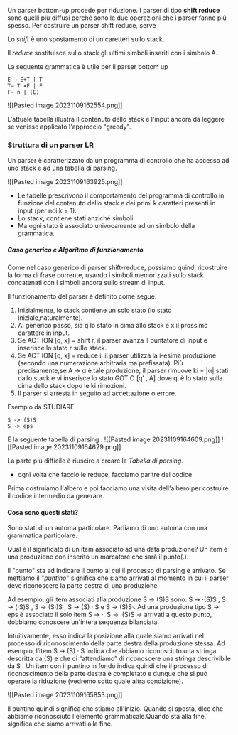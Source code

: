 Un parser bottom-up procede per riduzione. I parser di tipo **shift reduce** sono quelli più diffusi perché sono le due operazioni che i parser fanno più spesso. 
Per costruire un parser shift reduce, serve 

Lo *shift* è uno spostamento di un caretteri sullo stack.

Il *reduce* sostituisce sullo stack gli ultimi simboli inseriti con i simbolo A. 

La seguente grammatica è utile per il parser bottom up
```grammar
E → E+T | T
T→ T ×F | F
F→ n | (E)
```

![[Pasted image 20231109162554.png]]

L'attuale tabella illustra il contenuto dello stack e l'input ancora da leggere se venisse applicato l'approccio "greedy". 


### Struttura di un parser LR
Un parser è caratterizzato da un programma di controllo che ha accesso ad uno stack e ad una tabella di parsing. 

![[Pasted image 20231109163925.png]]

- Le tabelle prescrivono il comportamento del programma di controllo in funzione del contenuto dello stack e dei primi k caratteri presenti in input (per noi k = 1).
- Lo stack, contiene stati anziché simboli.
- Ma ogni stato è associato univocamente ad un simbolo della grammatica.

##### Caso generico e Algoritmo di funzionamento
Come nel caso generico di parser shift-reduce, possiamo quindi ricostruire la forma di frase corrente, usando i simboli memorizzati sullo stack concatenati con i simboli ancora sullo stream di input. 

Il funzionamento del parser è definito come segue.
1. Inizialmente, lo stack contiene un solo stato (lo stato iniziale,naturalmente).
2. Al generico passo, sia q lo stato in cima allo stack e x il prossimo carattere in input.
3. Se ACT ION [q, x] = shift r, il parser avanza il puntatore di input e inserisce lo stato r sullo stack.
4. Se ACT ION [q, x] = reduce i, il parser utilizza la i-esima produzione (secondo una numerazione arbitraria ma prefissata). Più precisamente,se A → α è tale produzione, il parser rimuove ki = |α| stati dallo stack e vi inserisce lo stato GOT O [q′ , A] dove q′ è lo stato sulla cima dello stack dopo le ki rimozioni.
5. Il parser si arresta in seguito ad accettazione o errore.


Esempio da STUDIARE
```productions
S -> (S)S
S -> eps
```

E la seguente tabella di parsing :
![[Pasted image 20231109164609.png]]
![[Pasted image 20231109164629.png]]

La parte più difficile è riuscire a creare la *Tabella di parsing*.
- ogni volta che faccio le reduce, facciamo paritre del codice

Prima costruiamo l'albero e poi facciamo una visita dell'albero per costruire il codice intermedio da generare. 

#### Cosa sono questi stati?
Sono stati di un automa particolare. Parliamo di uno automa con una grammatica particolare. 

Qual è il significato di un item associato ad una data produzione?
Un item è una produzione con inserito un marcatore che sarà il punto(.).

Il "punto" sta ad indicare il punto al cui il processo di parsing è arrivato. 
Se mettiamo il "*puntino*" significa che siamo arrivati al momento in cui il parser deve riconoscere la parte destra di una produzione. 

Ad esempio, gli item associati alla produzione S → (S)S sono:
S → ·(S)S , S → (·S)S , S → (S·)S , S → (S) · S e S → (S)S·.
Ad una produzione tipo S → eps è associato il solo item S → ·.
S → ·(S)S  -> arrivati a questo punto, dobbiamo conoscere un'intera sequenza bilanciata. 



Intuitivamente, esso indica la posizione alla quale siamo arrivati nel
processo di riconoscimento della parte destra della produzione stessa.
Ad esempio, l’item S → (S) · S indica che abbiamo riconosciuto una
stringa descritta da (S) e che ci “attendiamo” di riconoscere una
stringa descrivibile da S .
Un item con il puntino in fondo indica quindi che il processo di
riconoscimento della parte destra è completato e dunque che si può
operare la riduzione (vedremo sotto quale altra condizione).

![[Pasted image 20231109165853.png]]

Il puntino quindi significa che stiamo all'inizio. Quando si sposta, dice che abbiamo riconosciuto l'elemento grammaticale.Quando sta alla fine, significa che siamo arrivati alla fine. 

